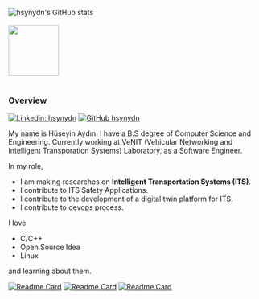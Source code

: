 

![hsynydn's GitHub stats](https://github-readme-stats.vercel.app/api?username=hsynydn&show_icons=true&theme=tokyonight)
<br><br>
<img src="https://user-images.githubusercontent.com/74038190/212284087-bbe7e430-757e-4901-90bf-4cd2ce3e1852.gif" width="100">
<br><br>

### Overview

[![Linkedin: hsynydn](https://img.shields.io/badge/-hsynydn-blue?style=flat-square&logo=Linkedin&logoColor=white&link=https://www.linkedin.com/in/hsynydn/)](https://www.linkedin.com/in/hsynydn/)
[![GitHub hsynydn](https://img.shields.io/github/followers/hsynydn?label=follow&style=social)](https://github.com/hsynydn)

My name is Hüseyin Aydın. I have a B.S degree of Computer Science and Engineering. 
Currently working at VeNIT (Vehicular Networking and Intelligent Transporation Systems) Laboratory, as a Software Engineer. 

In my role,
 - I am making researches on **Intelligent Transportation Systems (ITS)**.
 - I contribute to ITS Safety Applications.
 - I contribute to the development of a digital twin platform for ITS.
 - I contribute to devops process.

I love  
- C/C++  
- Open Source Idea  
- Linux  
  
and learning about them.

[![Readme Card](https://github-readme-stats.vercel.app/api/pin/?username=hsynydn&repo=circleRRobot)](https://github.com/hsynydn/circleRRobot)
[![Readme Card](https://github-readme-stats.vercel.app/api/pin/?username=hsynydn&repo=libOpenDRIVE)](https://github.com/hsynydn/libOpenDRIVE)
[![Readme Card](https://github-readme-stats.vercel.app/api/pin/?username=hsynydn&repo=wmediumd)](https://github.com/hsynydn/wmediumd)

<!--
**hsynydn/hsynydn** is a ✨ _special_ ✨ repository because its `README.md` (this file) appears on your GitHub profile.

Here are some ideas to get you started:

- 🔭 I’m currently working on ...
- 🌱 I’m currently learning ...
- 👯 I’m looking to collaborate on ...
- 🤔 I’m looking for help with ...
- 💬 Ask me about ...
- 📫 How to reach me: ...
- 😄 Pronouns: ...
- ⚡ Fun fact: ...
-->
